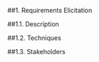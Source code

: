 ##1. Requirements Elicitation

<!-- serve só para contextualizar -->

##1.1. Description

<!-- explicar o que é, qual o objectivo -->

##1.2. Techniques

<!-- quais as técnicas que existem -->

##1.3. Stakeholders

<!-- explicar o que é -->
